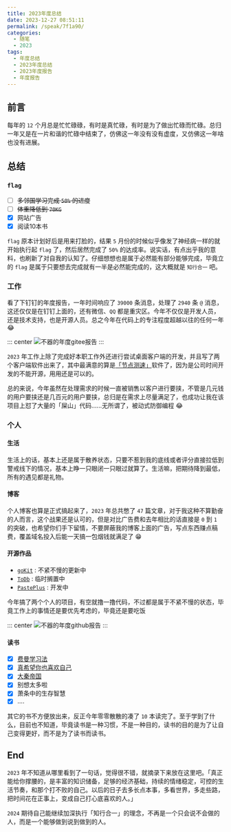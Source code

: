 ```yaml
---
title: 2023年度总结
date: 2023-12-27 08:51:11
permalink: /speak/7f1a90/
categories:
  - 随笔
  - 2023
tags:
  - 年度总结
  - 2023年度总结
  - 2023年度报告
  - 年度报告
---
```


## 前言

每年的 `12` 个月总是忙忙碌碌，有时是真忙碌，有时是为了做出忙碌而忙碌。总归一年又是在一片和谐的忙碌中结束了，仿佛这一年没有没有虚度，又仿佛这一年啥也没有进展。

<!-- more -->

<InArticleAdsense
    data-ad-client="ca-pub-1725717718088510"
    data-ad-slot="4281148213">
</InArticleAdsense>

## 总结

### `flag`

- [ ] ~~多邻国学习完成 `50%` 的进度~~
- [ ] ~~体重降低到 `70KG`~~
- [x] 网站广告
- [x] 阅读10本书

`flag` 原本计划好后是用来打脸的，结果 `5` 月份的时候似乎像发了神经病一样的就开始执行起 `flag` 了，然后居然完成了 `50%` 的达成率。说实话，有点出乎我的意料，也刷新了对自我的认知了。仔细想想也是属于必然能有部分能够完成，毕竟立的 `flag` 是属于只要想去完成就有一半是必然能完成的，这大概就是 `知行合一` 吧。

### 工作

看了下钉钉的年度报告，一年时间响应了 `39000` 条消息，处理了 `2940` 条 `@` 消息，这还仅仅是在钉钉上面的，还有微信、`QQ` 都是重灾区。今年不仅仅是开发人员，还是技术支持，也是开源人员。总之今年在代码上的专注程度超越以往的任何一年 😂

::: center
![不器的年度gitee报告](https://cdn.jsdelivr.net/gh/xingcxb/blog_img@blog1/随笔/2023WorkGit.png)
:::

<InArticleAdsense
    data-ad-client="ca-pub-1725717718088510"
    data-ad-slot="4281148213">
</InArticleAdsense>

`2023` 年工作上除了完成好本职工作外还进行尝试桌面客户端的开发，并且写了两个客户端软件出来了，其中最满意的算是[「节点测速」](https://github.com/xingcxb/nodeSpeedTest)软件了，因为是公司时间开发的不能开源，用用还是可以的。

总的来说，今年虽然在处理需求的时候一直被销售以客户进行要挟，不管是几元钱的用户要挟还是几百元的用户要挟，总归是在需求上尽量满足了，也成功让我在该项目上怼了大量的「屎山」代码......无所谓了，被动式防御编程 😂

### 个人

#### 生活
生活上的话，基本上还是属于散养状态，只要不惹到我的底线或者评分直接拉低到警戒线下的情况，基本上睁一只眼闭一只眼过就算了。生活嘛，把期待降到最低，所有的遇见都是礼物。

#### 博客
个人博客也算是正式搞起来了，`2023` 年总共憋了 `47` 篇文章，对于我这种不算勤奋的人而言，这个战果还是认可的，但是对比广告费和去年相比的话直接是 `0` 到 `1` 的突破，也希望你们手下留情，不要屏蔽我的博客上面的广告，写点东西赚点稿费，覆盖域名投入后能一天搞一包烟钱就满足了 😁

#### 开源作品

- [`goKit`](https://github.com/xingcxb/goKit) : 不紧不慢的更新中
- [`ToDb`](https://github.com/xingcxb/todb) : 临时搁置中
- [`PastePlus`](https://github.com/xingcxb) : 开发中

今年搞了两个个人的项目，有空就撸一撸代码，不过都是属于不紧不慢的状态，毕竟工作上的事情还是要优先考虑的，毕竟还是要吃饭

::: center
![不器的年度github报告](https://cdn.jsdelivr.net/gh/xingcxb/blog_img@blog1/随笔/2023GitHub.png)
:::

<InArticleAdsense
    data-ad-client="ca-pub-1725717718088510"
    data-ad-slot="4281148213">
</InArticleAdsense>

#### 读书

- [x] [费曼学习法](https://xingcxb.com/read/5f3953/)
- [x] [真希望你也喜欢自己](https://xingcxb.com/read/e116bf/)
- [x] [大秦帝国](https://xingcxb.com/read/306978/)
- [x] 别想太多啦
- [x] 萧条中的生存智慧
- [x] ....

其它的书不方便放出来，反正今年零零散散的凑了 `10` 本读完了。至于学到了什么，目前也不知道，毕竟读书是一种习惯，不是一种目的，读书的目的是为了让自己变得更好，而不是为了读书而读书。

## End

`2023` 年不知道从哪里看到了一句话，觉得很不错，就摘录下来放在这里吧。「真正能给你撑腰的，是丰富的知识储备，足够的经济基础，持续的情绪稳定，可控的生活节奏，和那个打不败的自己。以后的日子去多长点本事，多看世界，多走些路，把时间花在正事上，变成自己打心底喜欢的人。」

`2024` 期待自己能继续加深执行「知行合一」的理念，不再是一个只会说不会做的人，而是一个能够做到说到做到的人。
